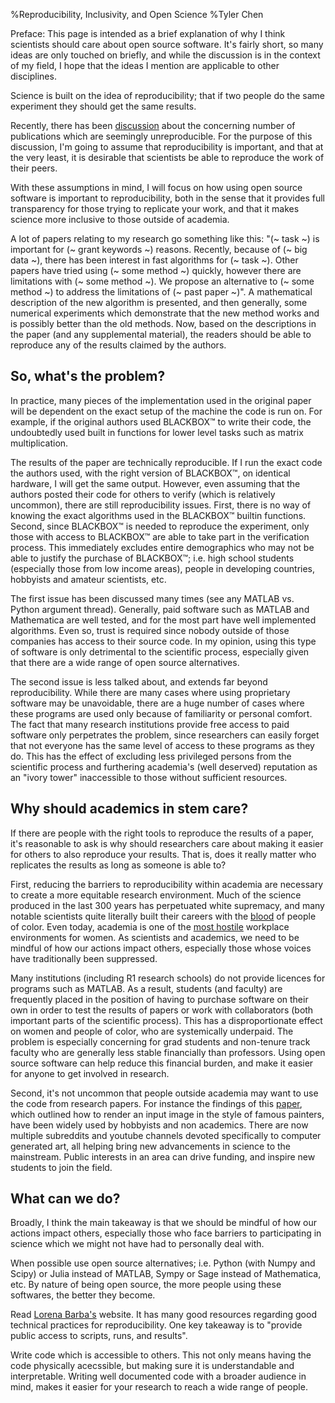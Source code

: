 %Reproducibility, Inclusivity, and Open Science
%Tyler Chen

Preface: This page is intended as a brief explanation of why I think scientists should care about open source software. It's fairly short, so many ideas are only touched on briefly, and while the discussion is in the context of my field, I hope that the ideas I mention are applicable to other disciplines.

Science is built on the idea of reproducibility; that if two people do the same experiment they should get the same results.

Recently, there has been [discussion](https://www.nature.com/collections/prbfkwmwvz) about the concerning number of publications which are seemingly unreproducible. For the purpose of this discussion, I'm going to assume that reproducibility is important, and that at the very least, it is desirable that scientists be able to reproduce the work of their peers.

With these assumptions in mind, I will focus on how using open source software is important to reproducibility, both in the sense that it provides full transparency for those trying to replicate your work, and that it makes science more inclusive to those outside of academia.

A lot of papers relating to my research go something like this: "(~ task ~) is important for (~ grant keywords ~) reasons. Recently, because of (~ big data ~), there has been interest in fast algorithms for (~ task ~). Other papers have tried using (~ some method ~) quickly, however there are limitations with (~ some method ~). We propose an alternative to (~ some method ~) to address the limitations of (~ past paper ~)". A mathematical description of the new algorithm is presented, and then generally, some numerical experiments which demonstrate that the new method works and is possibly better than the old methods. Now, based on the descriptions in the paper (and any supplemental material), the readers should be able to reproduce any of the results claimed by the authors.

## So, what's the problem?

In practice, many pieces of the implementation used in the original paper will be dependent on the exact setup of the machine the code is run on.  For example, if the original authors used BLACKBOX™ to write their code, the undoubtedly used built in functions for lower level tasks such as matrix multiplication.

The results of the paper are technically reproducible. If I run the exact code the authors used, with the right version of BLACKBOX™, on identical hardware, I will get the same output. However, even assuming that the authors posted their code for others to verify (which is relatively uncommon), there are still reproducibility issues. First, there is no way of knowing the exact algorithms used in the BLACKBOX™ builtin functions. Second, since BLACKBOX™ is needed to reproduce the experiment, only those with access to BLACKBOX™ are able to take part in the verification process. This immediately excludes entire demographics who may not be able to justify the purchase of BLACKBOX™; i.e. high school students (especially those from low income areas), people in developing countries, hobbyists and amateur scientists, etc.

The first issue has been discussed many times (see any MATLAB vs. Python argument thread). Generally, paid software such as MATLAB and Mathematica are well tested, and for the most part have well implemented algorithms. Even so, trust is required since nobody outside of those companies has access to their source code. In my opinion, using this type of software is only detrimental to the scientific process, especially given that there are a wide range of open source alternatives.

The second issue is less talked about, and extends far beyond reproducibility. While there are many cases where using proprietary software may be unavoidable, there are a huge number of cases where these programs are used only because of familiarity or personal comfort. The fact that many research institutions provide free access to paid software only perpetrates the problem, since researchers can easily forget that not everyone has the same level of access to these programs as they do. This has the effect of excluding less privileged persons from the scientific process and furthering academia's (well deserved) reputation as an "ivory tower" inaccessible to those without sufficient resources.
	
## Why should academics in stem care?

If there are people with the right tools to reproduce the results of a paper, it's reasonable to ask is why should researchers care about making it easier for others to also reproduce your results. That is, does it really matter who replicates the results as long as someone is able to?

First, reducing the barriers to reproducibility within academia are necessary to create a more equitable research environment. Much of the science produced in the last 300 years has perpetuated white supremacy, and many notable scientists quite literally built their careers with the [blood](https://www.theguardian.com/commentisfree/2017/sep/19/white-supremacist-statues-must-fall-scientists) of people of color. Even today, academia is one of the [most hostile](https://onlinelibrary.wiley.com/doi/abs/10.1111/j.1744-6570.2003.tb00752.x) workplace environments for women. As scientists and academics, we need to be mindful of how our actions impact others, especially those whose voices have traditionally been suppressed.

Many institutions (including R1 research schools) do not provide licences for programs such as MATLAB. As a result, students (and faculty) are frequently placed in the position of having to purchase software on their own in order to test the results of papers or work with collaborators (both important parts of the scientific process). This has a disproportionate effect on women and people of color, who are systemically underpaid. The problem is especially concerning for grad students and non-tenure track faculty who are generally less stable financially than professors. Using open source software can help reduce this financial burden, and make it easier for anyone to get involved in research.

Second, it's not uncommon that people outside academia may want to use the code from research papers. For instance the findings of this [paper](https://arxiv.org/pdf/1508.06576.pdf), which outlined how to render an input image in the style of famous painters, have been widely used by hobbyists and non academics. There are now multiple subreddits and youtube channels devoted specifically to computer generated art, all helping bring new advancements in science to the mainstream. Public interests in an area can drive funding, and inspire new students to join the field.

## What can we do?

Broadly, I think the main takeaway is that we should be mindful of how our actions impact others, especially those who face barriers to participating in science which we might not have had to personally deal with.

When possible use open source alternatives; i.e. Python (with Numpy and Scipy) or Julia instead of MATLAB, Sympy or Sage instead of Mathematica, etc. By nature of being open source, the more people using these softwares, the better they become.

Read [Lorena Barba's](http://lorenabarba.com/blog/barbagroup-reproducibility-syllabus) website. It has many good resources regarding good technical practices for reproducibility. One key takeaway is to "provide public access to scripts, runs, and results".

Write code which is accessible to others. This not only means having the code physically acecssible, but making sure it is understandable and interpretable. Writing well documented code with a broader audience in mind, makes it easier for your research to reach a wide range of people.
